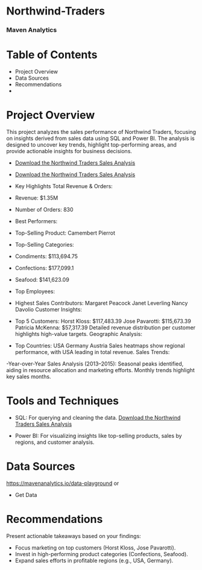 # Northwind-Traders
### Maven Analytics
# Table of Contents
- Project Overview
- Data Sources
- Recommendations
- 
# Project Overview
This project analyzes the sales performance of Northwind Traders, focusing on insights derived from sales data using SQL and Power BI. The analysis is designed to uncover key trends, highlight top-performing areas, and provide actionable insights for business decisions.
- [Download the Northwind Traders Sales Analysis](./Northwind%20Traders.pdf)
- [Download the Northwind Traders Sales Analysis](./NorthwindTraders%20second.pdf)


- Key Highlights
Total Revenue & Orders:

- Revenue: $1.35M
- Number of Orders: 830
- Best Performers:

- Top-Selling Product: Camembert Pierrot
- Top-Selling Categories:
- Condiments: $113,694.75
- Confections: $177,099.1
- Seafood: $141,623.09
- Top Employees:

- Highest Sales Contributors:
 Margaret Peacock
  Janet Leverling
Nancy Davolio
  Customer Insights:

- Top 5 Customers:
Horst Kloss: $117,483.39
Jose Pavarotti: $115,673.39
Patricia McKenna: $57,317.39
Detailed revenue distribution per customer highlights high-value targets.
Geographic Analysis:

- Top Countries:
USA
Germany
Austria
Sales heatmaps show regional performance, with USA leading in total revenue.
Sales Trends:

-Year-over-Year Sales Analysis (2013–2015):
Seasonal peaks identified, aiding in resource allocation and marketing efforts.
Monthly trends highlight key sales months.

# Tools and Techniques
- SQL: For querying and cleaning the data.
[Download the Northwind Traders Sales Analysis](./QUERING_final.pdf)
 
- Power BI: For visualizing insights like top-selling products, sales by regions, and customer analysis.
# Data Sources
https://mavenanalytics.io/data-playground
or 
- Get Data
# Recommendations
Present actionable takeaways based on your findings:

- Focus marketing on top customers (Horst Kloss, Jose Pavarotti).
- Invest in high-performing product categories (Confections, Seafood).
- Expand sales efforts in profitable regions (e.g., USA, Germany).

